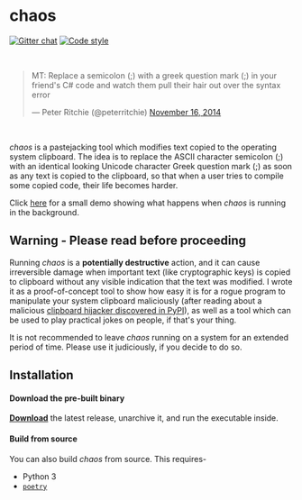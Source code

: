 # chaos

[![Gitter chat](https://badges.gitter.im/gitterHQ/gitter.svg)](https://gitter.im/chaos-tool/Lobby)
[![Code style](https://img.shields.io/badge/code%20style-black-000000.svg)](https://github.com/aydwi/chaos)

<br>

<blockquote><p>MT: Replace a semicolon (;) with a greek question mark (;) in your friend&#39;s C# code and watch them pull their hair out over the syntax error</p>&mdash; Peter Ritchie (@peterritchie) <a href="https://twitter.com/peterritchie/status/534011965132120064">November 16, 2014</a></blockquote>

<br>

*chaos* is a pastejacking tool which modifies text copied to the operating system clipboard. The idea is to replace the ASCII character semicolon (;) with an identical looking Unicode character Greek question mark (;) as soon as any text is copied to the clipboard, so that when a user tries to compile some copied code, their life becomes harder.

Click [here](https://vimeo.com/306616721) for a small demo showing what happens when *chaos* is running in the background.


## Warning - Please read before proceeding

Running *chaos* is a **potentially destructive** action, and it can cause irreversible damage when important text (like cryptographic keys) is copied to clipboard without any visible indication that the text was modified. I wrote it as a proof-of-concept tool to show how easy it is for a rogue program to manipulate your system clipboard maliciously (after reading about a malicious [clipboard hijacker discovered in PyPI](https://medium.com/@bertusk/crydataptocurrency-clipboard-hijacker-discovered-in-pypi-repository-b66b8a534a8)), as well as a tool which can be used to play practical jokes on people, if that's your thing.

It is not recommended to leave *chaos* running on a system for an extended period of time. Please use it judiciously, if you decide to do so.


## Installation

#### Download the pre-built binary

**[Download](https://github.com/aydwi/chaos/releases)** the latest release, unarchive it, and run the executable inside.

#### Build from source

You can also build *chaos* from source. This requires-

* Python 3
* [`poetry`](https://poetry.eustace.io/)
